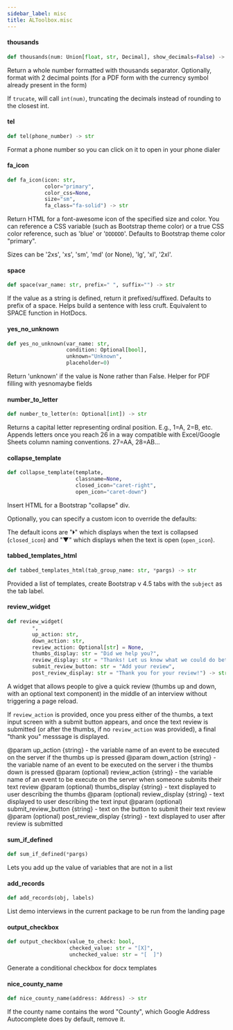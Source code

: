 ```yaml
---
sidebar_label: misc
title: ALToolbox.misc
---
```


#### thousands

```python
def thousands(num: Union[float, str, Decimal], show_decimals=False) -> str
```

Return a whole number formatted with thousands separator.
Optionally, format with 2 decimal points (for a PDF form with the
currency symbol already present in the form)

If `trucate`, will call `int(num)`, truncating the decimals instead of
rounding to the closest int.

#### tel

```python
def tel(phone_number) -> str
```

Format a phone number so you can click on it to open in your phone dialer

#### fa\_icon

```python
def fa_icon(icon: str,
            color="primary",
            color_css=None,
            size="sm",
            fa_class="fa-solid") -> str
```

Return HTML for a font-awesome icon of the specified size and color. You can reference
a CSS variable (such as Bootstrap theme color) or a true CSS color reference, such as &#x27;blue&#x27; or
&#x27;`DDDDDD`&#x27;. Defaults to Bootstrap theme color &quot;primary&quot;.

Sizes can be &#x27;2xs&#x27;, &#x27;xs&#x27;, &#x27;sm&#x27;, &#x27;md&#x27; (or None), &#x27;lg&#x27;, &#x27;xl&#x27;, &#x27;2xl&#x27;.

#### space

```python
def space(var_name: str, prefix=" ", suffix="") -> str
```

If the value as a string is defined, return it prefixed/suffixed. Defaults to prefix
of a space. Helps build a sentence with less cruft. Equivalent to SPACE function in
HotDocs.

#### yes\_no\_unknown

```python
def yes_no_unknown(var_name: str,
                   condition: Optional[bool],
                   unknown="Unknown",
                   placeholder=0)
```

Return &#x27;unknown&#x27; if the value is None rather than False. Helper for PDF filling with
yesnomaybe fields

#### number\_to\_letter

```python
def number_to_letter(n: Optional[int]) -> str
```

Returns a capital letter representing ordinal position. E.g., 1=A, 2=B, etc. Appends letters
once you reach 26 in a way compatible with Excel/Google Sheets column naming conventions. 27=AA, 28=AB...

#### collapse\_template

```python
def collapse_template(template,
                      classname=None,
                      closed_icon="caret-right",
                      open_icon="caret-down")
```

Insert HTML for a Bootstrap &quot;collapse&quot; div.

Optionally, you can specify a custom icon to override the defaults:

The default icons are &quot;🞂&quot; which displays when the text is collapsed (`closed_icon`) and
&quot;▼&quot; which displays when the text is open (`open_icon`).

#### tabbed\_templates\_html

```python
def tabbed_templates_html(tab_group_name: str, *pargs) -> str
```

Provided a list of templates, create Bootstrap v 4.5 tabs with the `subject` as the tab label.

#### review\_widget

```python
def review_widget(
        *,
        up_action: str,
        down_action: str,
        review_action: Optional[str] = None,
        thumbs_display: str = "Did we help you?",
        review_display: str = "Thanks! Let us know what we could do better",
        submit_review_button: str = "Add your review",
        post_review_display: str = "Thank you for your review!") -> str
```

A widget that allows people to give a quick review (thumbs up and down, with an optional text
component) in the middle of an interview without triggering a page reload.

If `review_action` is provided, once you press either of the thumbs, a text input screen with
a submit button appears, and once the text review is submitted (or after the thumbs, if no
`review_action` was provided), a final &quot;thank you&quot; messsage is displayed.

@param up_action {string} - the variable name of an event to be executed on the server if the
thumbs up is pressed
@param down_action {string} - the variable name of an event to be executed on the server i
the thumbs down is pressed
@param (optional) review_action {string} - the variable name of an event to be execute on the
server when someone submits their text review
@param (optional) thumbs_display {string} - text displayed to user describing the thumbs
@param (optional) review_display {string} - text displayed to user describing the text input
@param (optional) submit_review_button {string} - text on the button to submit their text review
@param (optional) post_review_display {string} - text displayed to user after review is
submitted

#### sum\_if\_defined

```python
def sum_if_defined(*pargs)
```

Lets you add up the value of variables that are not in a list

#### add\_records

```python
def add_records(obj, labels)
```

List demo interviews in the current package to be run from the landing page

#### output\_checkbox

```python
def output_checkbox(value_to_check: bool,
                    checked_value: str = "[X]",
                    unchecked_value: str = "[  ]")
```

Generate a conditional checkbox for docx templates

#### nice\_county\_name

```python
def nice_county_name(address: Address) -> str
```

If the county name contains the word &quot;County&quot;, which Google Address
Autocomplete does by default, remove it.

